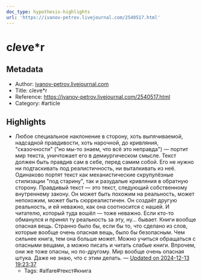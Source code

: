 ```yaml
---
doc_type: hypothesis-highlights
url: 'https://ivanov-petrov.livejournal.com/2540517.html'
---
```

# c*l*e*v*e*r

## Metadata
- Author: [ivanov-petrov.livejournal.com]()
- Title: c*l*e*v*e*r
- Reference: https://ivanov-petrov.livejournal.com/2540517.html
- Category: #article

## Highlights
- Любое специальное наклонение в сторону, хоть выпячиваемой, надсадной правдивости, хоть нарочной, до кривляния, "сказочности" ("но мы-то знаем, что всё это неправда") — портит мир текста, уничтожает его в демиургическом смысле. Текст должен быть правдив сам в себе, перед самим собой. Его не нужно ни подтаскивать под реалистичность, ни выталкивать из неё. Одинаково портят текст как механистические скрупулёзные стилизации "под старину", так и разудалые кривляния в обратную сторону. Правдивый текст — это текст, следующий собственному внутреннему закону. Он может быть похожим на реальность, может непохожим, может быть сюрреалистичен. Он создаёт другую реальность, и ей неважно, как она соотносится с нашей. И читателю, который туда вошёл — тоже неважно. Если кто-то обманулся и принял ту реальность за эту, ну... бывает. Книги вообще опасная вещь. Странно было бы, если бы то, что сделано из слов, которые вообще очень опасная вещь, было бы безопасным. Чем сильнее книга, тем она больше может. Можно учиться обращаться с опасными вещами, а можно писать и читать слабые книги. Впрочем, они же тоже опасны, но по-другому. Мир вообще очень опасная штука. Даже не знаю, что с этим делать. — [Updated on 2024-12-13 19:23:37](https://hyp.is/m2aUKLluEe-5GP-A5fI7Hw/ivanov-petrov.livejournal.com/2540517.html)
   - Tags: #alfare#текст#книга
